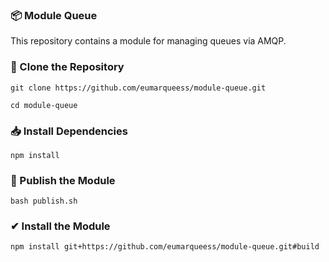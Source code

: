 ### 📦 Module Queue
This repository contains a module for managing queues via AMQP.

### 🔁 Clone the Repository
`git clone https://github.com/eumarqueess/module-queue.git`

`cd module-queue`

### 📥 Install Dependencies
`npm install`

### 🚀 Publish the Module
`bash publish.sh`

### ✔ Install the Module
`npm install git+https://github.com/eumarqueess/module-queue.git#build`

